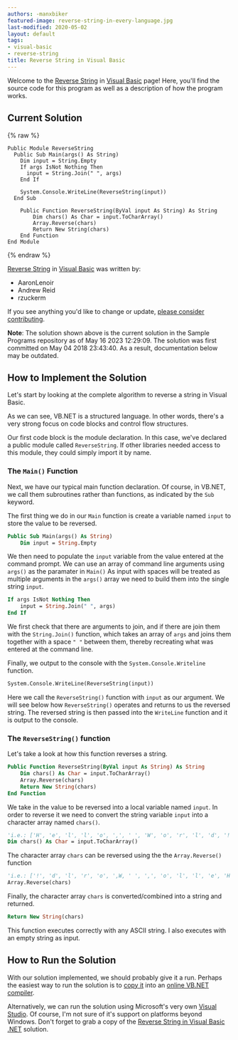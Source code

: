```yaml
---
authors: -manxbiker
featured-image: reverse-string-in-every-language.jpg
last-modified: 2020-05-02
layout: default
tags:
- visual-basic
- reverse-string
title: Reverse String in Visual Basic
---
```


Welcome to the [Reverse String](https://sampleprograms.io/projects/reverse-string) in [Visual Basic](https://sampleprograms.io/languages/visual-basic) page! Here, you'll find the source code for this program as well as a description of how the program works.

## Current Solution

{% raw %}

```visual_basic
Public Module ReverseString
  Public Sub Main(args() As String)
    Dim input = String.Empty
    If args IsNot Nothing Then
      input = String.Join(" ", args)
    End If

    System.Console.WriteLine(ReverseString(input))
  End Sub

    Public Function ReverseString(ByVal input As String) As String
        Dim chars() As Char = input.ToCharArray()
        Array.Reverse(chars)
        Return New String(chars)
    End Function
End Module
```

{% endraw %}

[Reverse String](https://sampleprograms.io/projects/reverse-string) in [Visual Basic](https://sampleprograms.io/languages/visual-basic) was written by:

- AaronLenoir
- Andrew Reid
- rzuckerm

If you see anything you'd like to change or update, [please consider contributing](https://github.com/TheRenegadeCoder/sample-programs).

**Note**: The solution shown above is the current solution in the Sample Programs repository as of May 16 2023 12:29:09. The solution was first committed on May 04 2018 23:43:40. As a result, documentation below may be outdated.

## How to Implement the Solution

Let's start by looking at the complete algorithm to reverse a string in Visual Basic.

As we can see, VB.NET is a structured language. In other words, there's a very 
strong focus on code blocks and control flow structures.

Our first code block is the module declaration. In this case, we've declared a
public module called `ReverseString`. If other libraries needed access to this module,
they could simply import it by name.

### The `Main()` Function

Next, we have our typical main function declaration. Of course, in VB.NET, we
call them subroutines rather than functions, as indicated by the `Sub` keyword.

The first thing we do in our `Main` function is create a variable named `input` to store the value to be reversed.

```vb
Public Sub Main(args() As String)
    Dim input = String.Empty
```

We then need to populate the `input` variable from the value entered at the command prompt. We can use an array of command line arguments using `args()` as the paramater in `Main()`
As input with spaces will be treated as multiple arguments in the `args()` array we need to build them into the single string `input`.

```vb
If args IsNot Nothing Then
    input = String.Join(" ", args)
End If
```

We first check that there are arguments to join, and if there are join them with the `String.Join()` function, which takes an array of `args` and joins them together with a space `" "` between them, thereby recreating what was entered at the command line.


Finally, we output to the console with the `System.Console.Writeline` function. 

```vb
System.Console.WriteLine(ReverseString(input))
```

Here we call the `ReverseString()` function with `input` as our argument. We will see below how `ReverseString()` operates and returns to us the reversed string. The reversed string is then passed into the `WriteLine` function and it is output to the console.

### The `ReverseString()` function

Let's take a look at how this function reverses a string.

```vb
Public Function ReverseString(ByVal input As String) As String
    Dim chars() As Char = input.ToCharArray()
    Array.Reverse(chars)
    Return New String(chars)
End Function
```

We take in the value to be reversed into a local variable named `input`.
In order to reverse it we need to convert the string variable `input` into a character array named `chars()`.

```vb
'i.e.: ['H', 'e', 'l', 'l', 'o', ',', ' ', 'W', 'o', 'r', 'l', 'd', '!'] 
Dim chars() As Char = input.ToCharArray()
```

The character array `chars` can be reversed using the the `Array.Reverse()` function

```vb
'i.e.: ['!', 'd', 'l', 'r', 'o', ',W, ' ', ',', 'o', 'l', 'l', 'e', 'H']
Array.Reverse(chars)
```

Finally, the character array `chars` is converted/combined into a string and returned.

```vb
Return New String(chars)
```

This function executes correctly with any ASCII string. I also executes with an empty string as input.


## How to Run the Solution

With our solution implemented, we should probably give it a run. Perhaps the easiest
way to run the solution is to [copy it][1] into an [online VB.NET compiler][2].

Alternatively, we can run the solution using Microsoft's very own [Visual Studio][3].
Of course, I'm not sure of it's support on platforms beyond Windows. Don't forget
to grab a copy of the [Reverse String in Visual Basic .NET][1] solution.

[1]: https://github.com/TheRenegadeCoder/sample-programs/blob/main/archive/v/visual-basic/reverse-string.vb
[2]: https://www.onlinegdb.com/online_vb_compiler
[3]: https://visualstudio.microsoft.com/downloads/
